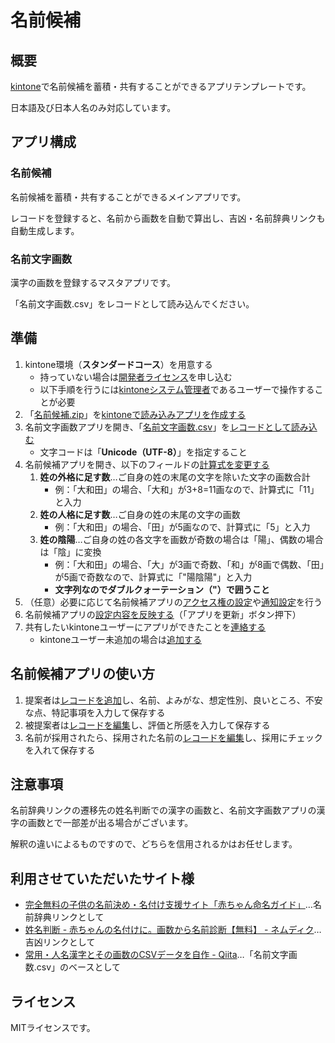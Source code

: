 # 名前候補

## 概要

[kintone](https://kintone.cybozu.co.jp/)で名前候補を蓄積・共有することができるアプリテンプレートです。

日本語及び日本人名のみ対応しています。

## アプリ構成

### 名前候補

名前候補を蓄積・共有することができるメインアプリです。

レコードを登録すると、名前から画数を自動で算出し、吉凶・名前辞典リンクも自動生成します。

### 名前文字画数

漢字の画数を登録するマスタアプリです。

「名前文字画数.csv」をレコードとして読み込んでください。

## 準備

1. kintone環境（**スタンダードコース**）を用意する
     - 持っていない場合は[開発者ライセンス](https://cybozudev.zendesk.com/hc/ja/articles/200720464-kintone-%E9%96%8B%E7%99%BA%E8%80%85%E3%83%A9%E3%82%A4%E3%82%BB%E3%83%B3%E3%82%B9-%E9%96%8B%E7%99%BA%E7%92%B0%E5%A2%83-)を申し込む
     - 以下手順を行うには[kintoneシステム管理者](https://jp.cybozu.help/k/ja/id/04063.html)であるユーザーで操作することが必要
2. 「[名前候補.zip](名前候補.zip)」を[kintoneで読み込みアプリを作成する](https://jp.cybozu.help/k/ja/id/040627.html)
3. 名前文字画数アプリを開き、「[名前文字画数.csv](名前文字画数.csv)」を[レコードとして読み込む](https://jp.cybozu.help/k/ja/id/040724.html#import_records_import_csv_30)
     - 文字コードは「**Unicode（UTF-8）**」を指定すること
4. 名前候補アプリを開き、以下のフィールドの[計算式を変更する](https://jp.cybozu.help/k/ja/id/040554.html#form_set_form_30)
     1. **姓の外格に足す数**…ご自身の姓の末尾の文字を除いた文字の画数合計
          - 例：「大和田」の場合、「大和」が3+8=11画なので、計算式に「11」と入力
     2. **姓の人格に足す数**…ご自身の姓の末尾の文字の画数
          - 例：「大和田」の場合、「田」が5画なので、計算式に「5」と入力
     3. **姓の陰陽**…ご自身の姓の各文字を画数が奇数の場合は「陽」、偶数の場合は「陰」に変換
          - 例：「大和田」の場合、「大」が3画で奇数、「和」が8画で偶数、「田」が5画で奇数なので、計算式に「"陽陰陽"」と入力
          - **文字列なのでダブルクォーテーション（"）で囲うこと**
5. （任意）必要に応じて名前候補アプリの[アクセス権の設定](https://jp.cybozu.help/k/ja/id/040588.html)や[通知設定](https://jp.cybozu.help/k/ja/id/040559.html)を行う
6. 名前候補アプリの[設定内容を反映する](https://jp.cybozu.help/k/ja/id/040473.html#app_settings_app_changesettings_20)（「アプリを更新」ボタン押下）
7. 共有したいkintoneユーザーにアプリができたことを[連絡する](https://jp.cybozu.help/k/ja/id/040652.html)
     - kintoneユーザー未追加の場合は[追加する](https://jp.cybozu.help/k/ja/id/040138.html)

## 名前候補アプリの使い方

1. 提案者は[レコードを追加](https://jp.cybozu.help/k/ja/id/040715.html)し、名前、よみがな、想定性別、良いところ、不安な点、特記事項を入力して保存する
2. 被提案者は[レコードを編集](https://jp.cybozu.help/k/ja/id/040719.html)し、評価と所感を入力して保存する
3. 名前が採用されたら、採用された名前の[レコードを編集](https://jp.cybozu.help/k/ja/id/040719.html)し、採用にチェックを入れて保存する

## 注意事項

名前辞典リンクの遷移先の姓名判断での漢字の画数と、名前文字画数アプリの漢字の画数とで一部差が出る場合がございます。

解釈の違いによるものですので、どちらを信用されるかはお任せします。

## 利用させていただいたサイト様

- [完全無料の子供の名前決め・名付け支援サイト「赤ちゃん命名ガイド」](https://b-name.jp/)…名前辞典リンクとして
- [姓名判断 - 赤ちゃんの名付けに。画数から名前診断【無料】 - ネムディク](https://namedic.jp/fortune/)…吉凶リンクとして
- [常用・人名漢字とその画数のCSVデータを自作 - Qiita](https://qiita.com/kuroge/items/cc6c8167d7b9f06a1aef)…「名前文字画数.csv」のベースとして

## ライセンス

MITライセンスです。
